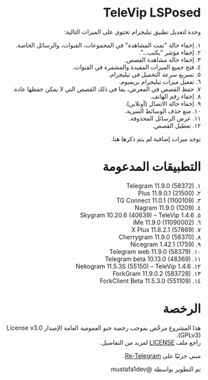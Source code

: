 <div dir="rtl" style="direction: rtl; text-align: right; unicode-bidi: embed;">

# TeleVip LSPosed

وحدة لتعديل تطبيق تيليجرام تحتوي على الميزات التالية:

١. إخفاء حالة "تمت المشاهدة" في المجموعات، القنوات، والرسائل الخاصة.  
٢. إخفاء مؤشر "يكتب...".  
٣. إخفاء حالة مشاهدة القصص.  
٤. فتح جميع الميزات المقيدة والمشفرة في القنوات.  
٥. تسريع سرعة التحميل في تيليجرام.  
٦. تفعيل ميزات تيليجرام بريميوم.  
٧. حفظ القصص في المعرض، بما في ذلك القصص التي لا يمكن حفظها عادة.  
٨. إخفاء رقم الهاتف.  
٩. إخفاء حالة الاتصال (أونلاين).  
١٠. منع حذف الوسائط السرية.  
١١. عرض الرسائل المحذوفة.  
١٢. تعطيل القصص.

توجد ميزات إضافية لم يتم ذكرها هنا.

# التطبيقات المدعومة

١. Telegram 11.9.0 (58372)  
٢. Plus 11.9.0.1 (21500)  
٣. TG Connect 11.0.1 (1100109)  
٤. Nagram 11.9.0 (1209)  
٥. Skygram 10.20.6 (40639) – TeleVip 1.4.6  
٦. iMe 11.9.0 (11090002)  
٧. X Plus 11.8.2.1 (57869)  
٨. Cherrygram 11.9.0 (58370)  
٩. Nicegram 1.42.1 (1759)  
١٠. Telegram web 11.9.0 (58379)  
١١. Telegram beta 10.13.0 (48369)  
١٢. Nekogram 11.5.3S (55150) – TeleVip 1.4.6  
١٣. ForkGram 11.9.0.2 (583728)  
١٤. ForkClient Beta 11.5.3.0 (551109)


# الرخصة

هذا المشروع مرخّص بموجب رخصة جنو العمومية العامة الإصدار License v3.0 (GPLv3).  
راجع ملف [LICENSE](./LICENSE) لمزيد من التفاصيل.

مبني جزئيًا على [Re-Telegram](https://github.com/Sakion-Team/Re-Telegram).

تم التطوير بواسطة @mustafa1dev

</div>